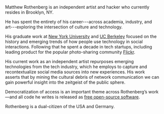 Matthew Rothenberg is an independent artist and hacker who currently resides in Brooklyn, NY.

He has spent the entirety of his career---across academia, industry, and art---exploring the intersection of culture and technology.

His graduate work at [New York University][nyu] and [UC Berkeley][cal] focused on the history and emerging trends of how people use technology in social interactions. Following that he spent a decade in tech startups, including leading product for the popular
photo-sharing community [Flickr][flickr].

His current work as an independent artist repurposes emerging technologies from the tech industry, which he employs to capture and recontextualize social media sources into new experiences. His work asserts that by mining the cultural debris of network communication we can gain powerful insight into the zeitgeist of the public sphere.

Democratization of access is an important theme across Rothenberg’s work—and all code he writes is released as [free open-source software][oss].

Rothenberg is a dual-citizen of the USA and Germany.



[nyu]: http://www.nyu.edu
[cal]: http://www.berkeley.edu
[flickr]: https://www.flickr.com
[oss]: https://github.com/mroth
